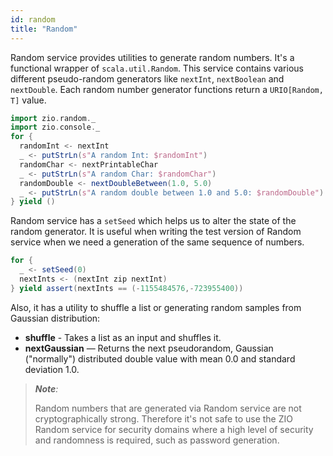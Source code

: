 ```yaml
---
id: random
title: "Random"
---
```


Random service provides utilities to generate random numbers. It's a functional wrapper of `scala.util.Random`. This service contains various different pseudo-random generators like `nextInt`, `nextBoolean` and `nextDouble`. Each random number generator functions return a `URIO[Random, T]` value.

```scala mdoc:silent
import zio.random._
import zio.console._
for {
  randomInt <- nextInt
  _ <- putStrLn(s"A random Int: $randomInt")
  randomChar <- nextPrintableChar
  _ <- putStrLn(s"A random Char: $randomChar")
  randomDouble <- nextDoubleBetween(1.0, 5.0)
  _ <- putStrLn(s"A random double between 1.0 and 5.0: $randomDouble")
} yield ()
```

Random service has a `setSeed` which helps us to alter the state of the random generator. It is useful when writing the test version of Random service when we need a generation of the same sequence of numbers.

```scala mdoc:silent
for {
  _ <- setSeed(0)
  nextInts <- (nextInt zip nextInt)
} yield assert(nextInts == (-1155484576,-723955400))
```

Also, it has a utility to shuffle a list or generating random samples from Gaussian distribution:

* **shuffle** - Takes a list as an input and shuffles it.
* **nextGaussian** — Returns the next pseudorandom, Gaussian ("normally") distributed double value with mean 0.0 and standard deviation 1.0.

> _**Note**:_
>
> Random numbers that are generated via Random service are not cryptographically strong. Therefore it's not safe to use the ZIO Random service for security domains where a high level of security and randomness is required, such as password generation.
